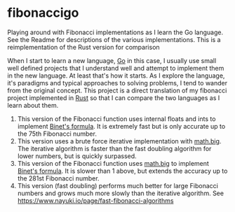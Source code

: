 # fibonaccigo
Playing around with Fibonacci implementations as I learn the Go language. See the Readme for descriptions of the various implementations.   This is a reimplementation of the Rust version for comparison

When I start to learn a new language, [Go](https://golang.org/) in this case, I usually use small well defined projects that I understand well and attempt to implement them in the new language.  At least that's how it starts.  As I explore the language, it's paradigms and typical approaches to solving problems, I tend to wander from the original concept.  This project is a direct translation of my fibonacci project implemented in [Rust](https://www.rust-lang.org) so that I can compare the two languages as I learn about them.

1. This version of the Fibonacci function uses internal floats and ints to implement [Binet's formula](https://artofproblemsolving.com/wiki/index.php?title=Binet%27s_Formula).  It is extremely fast but is only accurate up to the 75th Fibonacci number.
2. This version uses a brute force iterative implementation with [math.big](https://golang.org/pkg/math/big/#). The iterative algorithm is faster than the fast doubling algorithm for lower numbers, but is quickly surpassed.
3. This version of the Fibonacci function uses [math.big](https://golang.org/pkg/math/big/#) to implement [Binet's formula](https://artofproblemsolving.com/wiki/index.php?title=Binet%27s_Formula).  It is slower than 1 above, but extends the accuracy up to the 281st Fibonacci number.
4. This version (fast doubling) performs much better for large Fibonacci numbers and grows much more slowly than the iterative algorithm.  See https://www.nayuki.io/page/fast-fibonacci-algorithms

